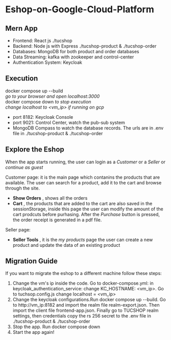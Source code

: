 # Eshop-on-Google-Cloud-Platform

## Mern App
- Frontend: React js ./tucshop
- Backend: Node js with Express ./tucshop-product & ./tucshop-order
- Databases: MongoDB for both product and order databases
- Data Streaming: kafka with zookeeper and control-center
- Authentication System: Keycloak
## Execution
docker compose up --build \
*go to your browser and open localhost:3000* \
docker compose down *to stop execution* \
*change localhost to <vm_ip> if running on gcp* 
- port 8182: Keycloak Console
- port 9021: Control Center, watch the pub-sub system
- MongoDB Compass to watch the database records. The urls are in .env file in ./tucshop-product & ./tucshop-order

## Explore the Eshop
When the app starts running, the user can login as a *Customer* or a *Seller* or *continue as guest* 

Customer page: it is the main page which contanins the products that are available. The user can search for a product, add it to the cart and browse through the site. 
- **Show Orders** , shows all the orders
- **Cart** , the products that are added to the cart are also saved in the sessionStorage, inside this page the user can modify the amount of the cart prodcuts before purhasing. After the *Purchase* button is pressed, the order receipt is generated in a pdf file. 

Seller page:
- **Seller Tools** , it is the *my products* page the user can create a new product and update the data of an existing product

## Migration Guide
If you want to migrate the eshop to a different machine follow these steps:
1. Change the vm's ip inside the code. Go to docker-compose.yml: in keycloak_authentication_service: change KC_HOSTNAME: <vm_ip>. Go to tuchsop.config.js change localhost = <vm_ip>
2. Change the keycloak configurations.Run docker compose up --build. Go to http://vm_ip:8182 and import the realm file realm-export.json. Then import the client file frontend-app.json. Finally go to TUCSHOP realm settings, then credentials copy the rs 256 secret to the .env file in ./tucshop-product & ./tucshop-order
3. Stop the app. Run docker compose down
4. Start the app again!